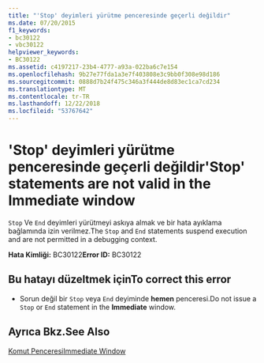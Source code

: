 ```yaml
---
title: "'Stop' deyimleri yürütme penceresinde geçerli değildir"
ms.date: 07/20/2015
f1_keywords:
- bc30122
- vbc30122
helpviewer_keywords:
- BC30122
ms.assetid: c4197217-23b4-4777-a93a-022ba6c7e154
ms.openlocfilehash: 9b27e77fda1a3e7f403808e3c9bb0f308e98d186
ms.sourcegitcommit: 0888d7b24f475c346a3f444de8d83ec1ca7cd234
ms.translationtype: MT
ms.contentlocale: tr-TR
ms.lasthandoff: 12/22/2018
ms.locfileid: "53767642"
---
```

# <a name="stop-statements-are-not-valid-in-the-immediate-window"></a><span data-ttu-id="4b3ba-102">'Stop' deyimleri yürütme penceresinde geçerli değildir</span><span class="sxs-lookup"><span data-stu-id="4b3ba-102">'Stop' statements are not valid in the Immediate window</span></span>
<span data-ttu-id="4b3ba-103">`Stop` Ve `End` deyimleri yürütmeyi askıya almak ve bir hata ayıklama bağlamında izin verilmez.</span><span class="sxs-lookup"><span data-stu-id="4b3ba-103">The `Stop` and `End` statements suspend execution and are not permitted in a debugging context.</span></span>  
  
 <span data-ttu-id="4b3ba-104">**Hata Kimliği:** BC30122</span><span class="sxs-lookup"><span data-stu-id="4b3ba-104">**Error ID:** BC30122</span></span>  
  
## <a name="to-correct-this-error"></a><span data-ttu-id="4b3ba-105">Bu hatayı düzeltmek için</span><span class="sxs-lookup"><span data-stu-id="4b3ba-105">To correct this error</span></span>  
  
-   <span data-ttu-id="4b3ba-106">Sorun değil bir `Stop` veya `End` deyiminde **hemen** penceresi.</span><span class="sxs-lookup"><span data-stu-id="4b3ba-106">Do not issue a `Stop` or `End` statement in the **Immediate** window.</span></span>  
  
## <a name="see-also"></a><span data-ttu-id="4b3ba-107">Ayrıca Bkz.</span><span class="sxs-lookup"><span data-stu-id="4b3ba-107">See Also</span></span>  
 [<span data-ttu-id="4b3ba-108">Komut Penceresi</span><span class="sxs-lookup"><span data-stu-id="4b3ba-108">Immediate Window</span></span>](/visualstudio/ide/reference/immediate-window)
